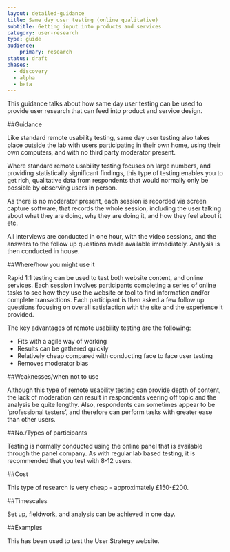 ```yaml
---
layout: detailed-guidance
title: Same day user testing (online qualitative)
subtitle: Getting input into products and services
category: user-research
type: guide
audience: 
    primary: research 
status: draft
phases:
  - discovery
  - alpha
  - beta
---
```

    
This guidance talks about how same day user testing can be used to provide user research that can feed into product and service design.

##Guidance

Like standard remote usability testing, same day user testing also takes place outside the lab with users participating in their own home, using their own computers, and with no third party moderator present.
 
Where standard remote usability testing focuses on large numbers, and providing statistically significant findings, this type of testing enables you to get rich, qualitative data from respondents that would normally only be possible by observing users in person.
 
As there is no moderator present, each session is recorded via screen capture software, that records the whole session, including the user talking about what they are doing, why they are doing it, and how they feel about it etc.
 
All interviews are conducted in one hour, with the video sessions, and the answers to the follow up questions made available immediately.  Analysis is then conducted in house.
 
##Where/how you might use it

Rapid 1:1 testing can be used to test both website content, and online services. Each session involves participants completing a series of online tasks to see how they use the website or tool to find information and/or complete transactions. Each participant is then asked a few follow up questions focusing on overall satisfaction with the site and the experience it provided.
 
The key advantages of remote usability testing are the following:
 
* Fits with a agile way of working
* Results can be gathered quickly
* Relatively cheap compared with conducting face to face user testing
* Removes moderator bias

##Weaknesses/when not to use

Although this type of remote usability testing can provide depth of content, the lack of moderation can result in respondents veering off topic and the analysis be quite lengthy. Also, respondents can sometimes appear to be ‘professional testers’, and therefore can perform tasks with greater ease than other users.
 

##No./Types of participants

Testing is normally conducted using the online panel that is available through the panel company. As with regular lab based testing, it is recommended that you test with 8-12 users.
 
 
##Cost
 
This type of research is very cheap - approximately £150-£200.
 
##Timescales
 
Set up, fieldwork, and analysis can be achieved in one day.

##Examples

This has been used to test the User Strategy website.  
